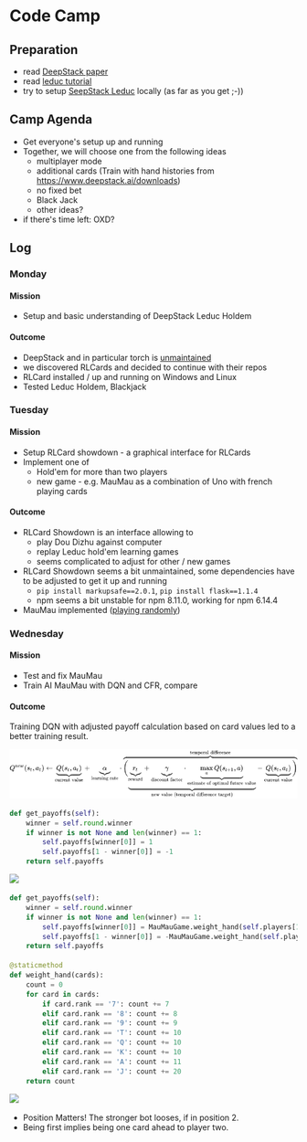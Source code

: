 # Code Camp
## Preparation
- read [DeepStack paper](https://spencer-murray-zfht.squarespace.com/s/DeepStack.pdf)
- read [leduc tutorial](https://github.com/lifrordi/DeepStack-Leduc/blob/master/doc/manual/tutorial.md)
- try to setup [SeepStack Leduc](https://github.com/lifrordi/DeepStack-Leduc) locally (as far as you get ;-))

## Camp Agenda
- Get everyone's setup up and running
- Together, we will choose one from the following ideas
  - multiplayer mode
  - additional cards (Train with hand histories from https://www.deepstack.ai/downloads)
  - no fixed bet
  - Black Jack
  - other ideas?
- if there's time left: OXD?

## Log
### Monday
#### Mission
- Setup and basic understanding of DeepStack Leduc Holdem
#### Outcome
- DeepStack and in particular torch is [unmaintained](./01-dead-end-1-poker.md)
- we discovered RLCards and decided to continue with their repos
- RLCard installed / up and running on Windows and Linux
- Tested Leduc Holdem, Blackjack

### Tuesday
#### Mission
- Setup RLCard showdown - a graphical interface for RLCards
- Implement one of
  - Hold'em for more than two players
  - new game - e.g. MauMau as a combination of Uno with french playing cards
#### Outcome
- RLCard Showdown is an interface allowing to
  - play Dou Dizhu against computer
  - replay Leduc hold'em learning games
  - seems complicated to adjust for other / new games
- RLCard Showdown seems a bit unmaintained, some dependencies have to be adjusted to get it up and running
  - `pip install markupsafe==2.0.1`, `pip install flask==1.1.4`
  - npm seems a bit unstable for npm 8.11.0, working for npm 6.14.4
- MauMau implemented ([playing randomly](https://www.explainxkcd.com/wiki/index.php/221:_Random_Number))

### Wednesday
#### Mission
- Test and fix MauMau
- Train AI MauMau with DQN and CFR, compare
#### Outcome

Training DQN with adjusted payoff calculation based on card values led to a better training result.

![](./dqn-formula.png)

```python
def get_payoffs(self):
    winner = self.round.winner
    if winner is not None and len(winner) == 1:
        self.payoffs[winner[0]] = 1
        self.payoffs[1 - winner[0]] = -1
    return self.payoffs
```
![](./dqn-no-specific-payoff.png)

```python
def get_payoffs(self):
    winner = self.round.winner
    if winner is not None and len(winner) == 1:
        self.payoffs[winner[0]] = MauMauGame.weight_hand(self.players[1-winner[0]].hand)
        self.payoffs[1 - winner[0]] = -MauMauGame.weight_hand(self.players[1-winner[0]].hand)
    return self.payoffs

@staticmethod
def weight_hand(cards):
    count = 0
    for card in cards:
        if card.rank == '7': count += 7
        elif card.rank == '8': count += 8
        elif card.rank == '9': count += 9
        elif card.rank == 'T': count += 10
        elif card.rank == 'Q': count += 10
        elif card.rank == 'K': count += 10
        elif card.rank == 'A': count += 11
        elif card.rank == 'J': count += 20
    return count
```
![](./dqn-specific-payoff.png)

- Position Matters! The stronger bot looses, if in position 2.
- Being first implies being one card ahead to player two. 
